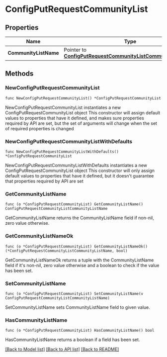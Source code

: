 # ConfigPutRequestCommunityList

## Properties

Name | Type | Description | Notes
------------ | ------------- | ------------- | -------------
**CommunityListName** | Pointer to [**ConfigPutRequestCommunityListCommunityListName**](ConfigPutRequestCommunityListCommunityListName.md) |  | [optional] 

## Methods

### NewConfigPutRequestCommunityList

`func NewConfigPutRequestCommunityList() *ConfigPutRequestCommunityList`

NewConfigPutRequestCommunityList instantiates a new ConfigPutRequestCommunityList object
This constructor will assign default values to properties that have it defined,
and makes sure properties required by API are set, but the set of arguments
will change when the set of required properties is changed

### NewConfigPutRequestCommunityListWithDefaults

`func NewConfigPutRequestCommunityListWithDefaults() *ConfigPutRequestCommunityList`

NewConfigPutRequestCommunityListWithDefaults instantiates a new ConfigPutRequestCommunityList object
This constructor will only assign default values to properties that have it defined,
but it doesn't guarantee that properties required by API are set

### GetCommunityListName

`func (o *ConfigPutRequestCommunityList) GetCommunityListName() ConfigPutRequestCommunityListCommunityListName`

GetCommunityListName returns the CommunityListName field if non-nil, zero value otherwise.

### GetCommunityListNameOk

`func (o *ConfigPutRequestCommunityList) GetCommunityListNameOk() (*ConfigPutRequestCommunityListCommunityListName, bool)`

GetCommunityListNameOk returns a tuple with the CommunityListName field if it's non-nil, zero value otherwise
and a boolean to check if the value has been set.

### SetCommunityListName

`func (o *ConfigPutRequestCommunityList) SetCommunityListName(v ConfigPutRequestCommunityListCommunityListName)`

SetCommunityListName sets CommunityListName field to given value.

### HasCommunityListName

`func (o *ConfigPutRequestCommunityList) HasCommunityListName() bool`

HasCommunityListName returns a boolean if a field has been set.


[[Back to Model list]](../README.md#documentation-for-models) [[Back to API list]](../README.md#documentation-for-api-endpoints) [[Back to README]](../README.md)


